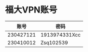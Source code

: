# 福大VPN账号

| 账号      | 密码          |
| --------- | ------------- |
| 230427121 | 1913974331Xcc |
| 230410012 | Zsq102539     |
